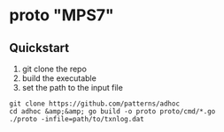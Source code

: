 # proto &quot;MPS7&quot;

## Quickstart
1. git clone the repo
2. build the executable
3. set the path to the input file

```
git clone https://github.com/patterns/adhoc
cd adhoc &amp;&amp; go build -o proto proto/cmd/*.go
./proto -infile=path/to/txnlog.dat
```




